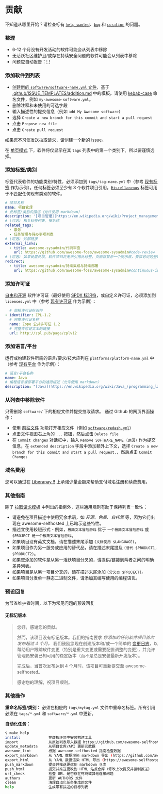 # 贡献

不知道从哪里开始？请检查标有 [`help wanted`](https://github.com/awesome-selfhosted/awesome-selfhosted-data/issues?q=is%3Aissue+is%3Aopen+label%3A%22help+wanted%22)、[`bug`](https://github.com/awesome-selfhosted/awesome-selfhosted-data/issues?q=is%3Aissue+is%3Aopen+label%3Abug) 和 [`curation`](https://github.com/awesome-selfhosted/awesome-selfhosted-data/issues?q=is%3Aissue+is%3Aopen+label%3Acuration) 的问题。

### 整理

- 6-12 个月没有开发活动的软件可能会从列表中移除
- 无活跃社区维护且/或存在持续安全问题的软件可能会从列表中移除
- 问题应自动报告：[!](https://github.com/awesome-selfhosted/awesome-selfhosted-data/issues/1) [!](https://github.com/awesome-selfhosted/awesome-selfhosted-data/issues/1)

### 添加软件到列表

- [创建新的 `software/software-name.yml` 文件](https://github.com/awesome-selfhosted/awesome-selfhosted-data/new/master/software)，基于 [.github/ISSUE_TEMPLATES/addition.md](.github/ISSUE_TEMPLATE/addition.md) 中的模板。请使用 [kebab-case](https://en.wikipedia.org/wiki/Letter_case#Kebab_case) 命名文件，例如 `my-awesome-software.yml`。
- 删除注释和未使用的可选字段
- 输入描述性的提交信息（例如 `add My Awesome software`）
- 选择 `Create a new branch for this commit and start a pull request`
- 点击 `Propose new file`
- 点击 `Create pull request`

如果您不习惯发送拉取请求，请创建一个新的 [issue](https://github.com/awesome-selfhosted/awesome-selfhosted-data/issues)。

在 [单页模式](https://github.com/awesome-selfhosted/awesome-selfhosted) 下，软件将仅显示在其 `tags` 列表中的第一个类别下，所以要谨慎选择。

### 添加标签/类别

标签代表软件的功能类别/特性，必须添加到 `tags/tag-name.yml` 中（参考 [现有标签](tags/) 作为示例）。任何标签必须至少有 3 个软件项目引用。[`Miscellaneous`](tags/miscellaneous.yml) 标签可用于不匹配任何现有类别的软件。

```yaml
# 项目名称
name: 项目管理
# 此标签/类别的描述（允许使用 markdown）
description: '[项目管理](https://en.wikipedia.org/wiki/Project_management) 是领导团队工作以在给定约束条件下实现所有项目目标的过程。'
# (可选) 相关标签列表，按名称
related_tags:
  - 票务
  - 任务管理与待办事项列表
# (可选) 外部链接
external_links:
  - title: awesome-sysadmin/代码审查
    url: https://github.com/awesome-foss/awesome-sysadmin#code-review
# (可选) 如果设置此项，软件项目将无法引用此标签，页面将显示一个提示框，要求访问这些链接
redirect:
  - title: awesome-sysadmin/持续集成与持续部署
    url: https://github.com/awesome-foss/awesome-sysadmin#continuous-integration--continuous-deployment

```

### 添加许可证

[自由和开源](https://en.wikipedia.org/wiki/Free_and_open-source_software) 软件许可证（最好使用 [SPDX 标识符](https://spdx.org/licenses/)，或自定义许可证，必须添加到 `licenses.yml` 中（参考 [现有许可证](licenses.yml) 作为示例）：

```yaml
  # 简短许可证标识符
- identifier: ZPL-1.2
  # 完整许可证名称
  name: Zope 公共许可证 1.2
  # 完整许可证文本的链接
  url: http://zpl.pub/page/zplv12
```

### 添加语言/平台

运行或构建软件所需的语言/要求/技术应列在 `platforms/platform-name.yml` 中（参考 [现有平台](platforms/) 作为示例）：

```yaml
# 语言/平台名称
name: Java
# 编程语言或部署平台的通用描述（允许使用 markdown）
description: "[Java](https://en.wikipedia.org/wiki/Java_(programming_language)) 是一种高级、基于类的面向对象编程语言，旨在尽可能减少实现依赖。"
```

### 从列表中移除软件

只需删除 `software/` 下的相应文件并提交拉取请求。
通过 Github 的网页界面操作：
- 使用 [前往文件](https://github.com/awesome-selfhosted/awesome-selfhosted-data?search=1) 功能打开相应文件（例如 [`software/redash.yml`](https://github.com/awesome-selfhosted/awesome-selfhosted-data/blob/master/software/redash.yml)）
- 点击文件视图右上角的 `...` 按钮，然后点击 `Delete file`
- 在 `Commit changes` 对话框中，输入 `Remove SOFTWARE_NAME (原因)` 作为提交信息，在 `extended description` 字段中添加额外上下文，选择 `Create a new branch for this commit and start a pull request.`，然后点击 `Commit Changes`

### 域名费用

您可以通过在 [Liberapay !!](https://liberapay.com/awesome-selfhosted/) 上承诺少量金额来帮助支付域名注册和续费费用。

### 其他指南

除了 [拉取请求模板](.github/PULL_REQUEST_TEMPLATE.md) 中列出的指南外，这些通用规则有助于保持列表一致性：
- 请避免在项目描述中使用冗余术语，如 _开源_、_免费_、_自托管_ 等，因为它们出现在 awesome-selfhosted 上已暗示这些特性。
- 描述宜使用较短形式 - 例如，`极简文本冒险游戏` 优于 `一个极简文本冒险游戏` 或 `$PROJECT 是一个极简文本冒险游戏`。
- 如果项目没有英文文档，请在描述末尾添加 `(文档使用 $LANGUAGE)`。
- 如果项目作为另一服务或应用的替代品，请在描述末尾提及 `(替代 $PRODUCT1, $PRODUCT2)`。
- 如果您添加的软件是从另一活跃项目分叉的，请提供/链接到两者之间的明确差异列表。
- 如果项目是从另一项目分叉的，请在描述末尾添加 `(分叉自 $PROJECT)`。
- 如果项目分发单一静态二进制文件，请添加其编写使用的编程语言。

### 预设回复

为节省维护者时间，以下为常见问题的预设回复

#### 无标记版本

>您好，感谢您的贡献。
>
>然而，该项目没有标记版本。我们的指南要求 _您添加的任何软件项目首次发布超过 4 个月。_ 我们鼓励您现在创建版本和/或一个简单的 [变更日志](https://keepachangelog.com/en/1.1.0/)，以帮助用户跟踪软件变更（特别是重大变更或需要配置调整的变更），并允许管理员安装已知可用的稳定版本（而不是总是安装最新开发版本）。
>
>完成后，当首次发布达到 4 个月时，该项目可重新提交至 awesome-selfhosted。
>
>感谢您的理解，祝项目顺利。

### 其他操作

**重命名标签/类别：** 必须在相应的 `tags/mytag.yml` 文件中重命名标签。所有引用必须在 `tags/*.yml` 和 `software/*.yml` 中更新。

**自动化任务：**

```bash
$ make help
install             在虚拟环境中安装构建工具
import              从原始列表导入数据 https://github.com/awesome-selfhosted/awesome-selfhosted
update_metadata     从项目仓库/API 更新元数据
awesome_lint        根据 awesome-selfhosted 指南检查数据
export_markdown     从 YAML 数据渲染 markdown 导出 (https://github.com/awesome-selfhosted/awesome-selfhosted)
export_html         从 YAML 数据渲染 HTML 导出 (https://awesome-selfhosted.net)
push_markdown       提交并推送更改到 markdown 仓库
push_html           提交并推送更改到 HTML 站点仓库（修改上次提交并强制推送）
url_check           检查 URL 是否存在死链或其他连接问题
authors             更新 AUTHORS 文件
clean               清理自动化任务生成的文件
help                生成带有描述的目标列表
```